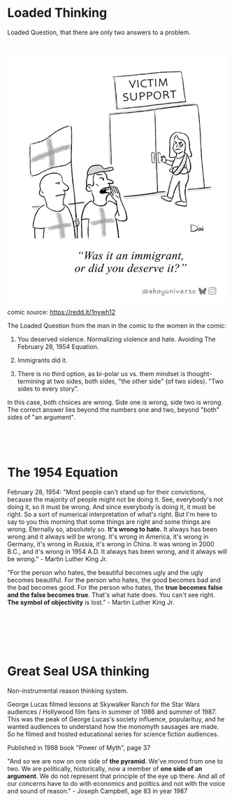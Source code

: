 # Loaded Thinking

Loaded Question, that there are only two answers to a problem.

&nbsp;

![Comic of a man yelling at a woman with a loaded question of only two choices](Comic_Two_Sides_Thinking.webp)

comic source: https://redd.it/1nywh12

The Loaded Question from the man in the comic to the women in the comic:

1. You deserved violence. Normalizing violence and hate. Avoiding The February 28, 1954 Equation.

2. Immigrants did it.

3. There is no third option, as bi-polar us vs. them mindset is thought-termining at two sides, both sides, "the other side" (of two sides). "Two sides to every story".

In this case, both choices are wrong. Side one is wrong, side two is wrong. The correct answer lies beyond the numbers one and two, beyond "both" sides of "an argument".

&nbsp;

&nbsp;

# The 1954 Equation

February 28, 1954: "Most people can't stand up for their convictions, because the majority of people might not be doing it. See, everybody's not doing it, so it must be wrong. And since everybody is doing it, it must be right. So a sort of numerical interpretation of what's right. But I'm here to say to you this morning that some things are right and some things are wrong. Eternally so, absolutely so. **It's wrong to hate.** It always has been wrong and it always will be wrong. It's wrong in America, it's wrong in Germany, it's wrong in Russia, it's wrong in China. It was wrong in 2000 B.C., and it's wrong in 1954 A.D. It always has been wrong, and it always will be wrong." - Martin Luther King Jr.

"For the person who hates, the beautiful becomes ugly and the ugly becomes beautiful. For the person who hates, the good becomes bad and the bad becomes good. For the person who hates, the **true becomes false and the false becomes true**. That's what hate does. You can't see right. **The symbol of objectivity** is lost." - Martin Luther King Jr.


&nbsp;

&nbsp;

&nbsp;

# Great Seal USA thinking

Non-instrumental reason thinking system.

George Lucas filmed lessons at Skywalker Ranch for the Star Wars audiences / Hollywood film fans in summer of 1986 and summer of 1987. This was the peak of George Lucas's society influence, popularituy, and he wanted audiences to understand how the monomyth sausages are made. So he filmed and hosted educational series for science fiction audiences.

Published in 1988 book "Power of Myth", page 37

"And so we are now on one side of **the pyramid**. We've moved from one to two. We are politically, historically, now a member of **one side of an argument**. We do not represent that principle of the eye up there. And all of our concerns have to do with economics and politics and not with the voice and sound of reason." - Joseph Campbell, age 83 in year 1987

